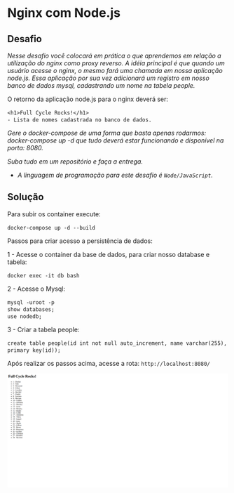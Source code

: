 # Nginx com Node.js

## Desafio

<em>Nesse desafio você colocará em prática o que aprendemos em relação a utilização do nginx como proxy reverso. A idéia principal é que quando um usuário acesse o nginx, o mesmo fará uma chamada em nossa aplicação node.js. Essa aplicação por sua vez adicionará um registro em nosso banco de dados mysql, cadastrando um nome na tabela people.</em>

O retorno da aplicação node.js para o nginx deverá ser:

```
<h1>Full Cycle Rocks!</h1>
- Lista de nomes cadastrada no banco de dados.
```

<em>Gere o docker-compose de uma forma que basta apenas rodarmos: docker-compose up -d que tudo deverá estar funcionando e disponível na porta: 8080.

Suba tudo em um repositório e faça a entrega.

- A linguagem de programação para este desafio é `Node/JavaScript`.</em>

## Solução

Para subir os container execute:

```
docker-compose up -d --build
```

Passos para criar acesso a persistência de dados:

1 - Acesse o container da base de dados, para criar nosso database e tabela:

```
docker exec -it db bash
```

2 - Acesse o Mysql:

```
mysql -uroot -p
show databases;
use nodedb;
```

3 - Criar a tabela people:

```
create table people(id int not null auto_increment, name varchar(255), primary key(id));
```

Após realizar os passos acima, acesse a rota: `http://localhost:8080/`

![localhost:8080](/img/localhost.png)
